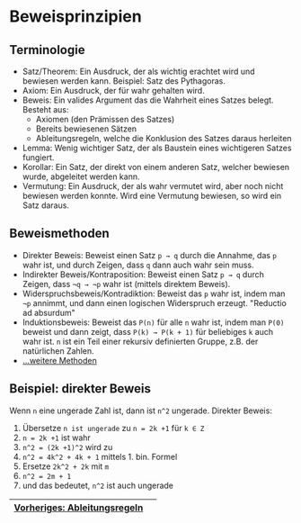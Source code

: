 # Beweisprinzipien

## Terminologie
- Satz/Theorem: Ein Ausdruck, der als wichtig erachtet wird und bewiesen werden kann. Beispiel: Satz des Pythagoras.
- Axiom: Ein Ausdruck, der für wahr gehalten wird.
- Beweis: Ein valides Argument das die Wahrheit eines Satzes belegt. Besteht aus:
  - Axiomen (den Prämissen des Satzes)
  - Bereits bewiesenen Sätzen
  - Ableitungsregeln, welche die Konklusion des Satzes daraus herleiten
- Lemma: Wenig wichtiger Satz, der als Baustein eines wichtigeren Satzes fungiert.
- Korollar: Ein Satz, der direkt von einem anderen Satz, welcher bewiesen wurde, abgeleitet werden kann.
- Vermutung: Ein Ausdruck, der als wahr vermutet wird, aber noch nicht bewiesen werden konnte. Wird eine Vermutung bewiesen, so wird ein Satz daraus.  

## Beweismethoden
- Direkter Beweis: Beweist einen Satz `p → q` durch die Annahme, das `p` wahr ist, und durch Zeigen, dass `q` dann auch wahr sein muss.
- Indirekter Beweis/Kontraposition: Beweist einen Satz `p → q` durch Zeigen, dass `¬q → ¬p` wahr ist (mittels direktem Beweis).
- Widerspruchsbeweis/Kontradiktion: Beweist das `p` wahr ist, indem man `¬p` annimmt, und dann einen logischen Widerspruch erzeugt. "Reductio ad absurdum"
- Induktionsbeweis: Beweist das `P(n)` für alle `n` wahr ist, indem man `P(0)` beweist und dann zeigt, dass `P(k) → P(k + 1)` für beliebiges `k` auch wahr ist. `n` ist ein Teil einer rekursiv definierten Gruppe, z.B. der natürlichen Zahlen.
- [...weitere Methoden](https://en.wikipedia.org/wiki/Mathematical_proof)  

## Beispiel: direkter Beweis
Wenn `n` eine ungerade Zahl ist, dann ist `n^2` ungerade.  Direkter Beweis:  
1. Übersetze `n ist ungerade` zu `n = 2k +1` für `k ∈ Z`
2. `n = 2k +1` ist wahr
3. `n^2 = (2k +1)^2` wird zu
4. `n^2 = 4k^2 + 4k + 1` mittels 1. bin. Formel
5. Ersetze `2k^2 + 2k` mit `m`
6. `n^2 = 2m + 1`
7. und das bedeutet, `n^2` ist auch ungerade

| [Vorheriges: Ableitungsregeln](ableitungsregeln.md) |      |
| :-------------------------------------------------- | ---: |